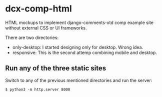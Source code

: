 # dcx-comp-html

HTML mockups to implement django-comments-xtd comp example site without
external CSS or UI frameworks.

There are two directories:
 * only-desktop: I started designing only for desktop. Wrong idea.
 * responsive: This is the second attemp combining mobile and desktop.

## Run any of the three static sites

Switch to any of the previous mentioned directories and run the server:

    $ python3 -m http.server 8000
